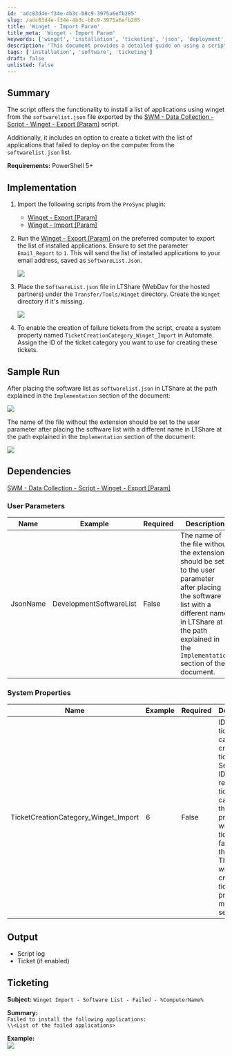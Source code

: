 ```yaml
---
id: 'adc83d4e-f34e-4b3c-b8c9-3975a6efb285'
slug: /adc83d4e-f34e-4b3c-b8c9-3975a6efb285
title: 'Winget - Import Param'
title_meta: 'Winget - Import Param'
keywords: ['winget', 'installation', 'ticketing', 'json', 'deployment', 'software']
description: 'This document provides a detailed guide on using a script to install applications via winget from a JSON file. It also includes instructions for creating tickets for failed installations, ensuring a streamlined software deployment process.'
tags: ['installation', 'software', 'ticketing']
draft: false
unlisted: false
---
```


## Summary

The script offers the functionality to install a list of applications using winget from the `softwarelist.json` file exported by the [SWM - Data Collection - Script - Winget - Export [Param]](<./Winget - Export Param.md>) script.

Additionally, it includes an option to create a ticket with the list of applications that failed to deploy on the computer from the `softwarelist.json` list.

**Requirements:** PowerShell 5+

## Implementation

1. Import the following scripts from the `ProSync` plugin:  
   - [Winget - Export [Param]](<./Winget - Export Param.md>)  
   - [Winget - Import [Param]](https://proval.itglue.com/5078775/docs/15522130)  

2. Run the [Winget - Export [Param]](<./Winget - Export Param.md>) on the preferred computer to export the list of installed applications. Ensure to set the parameter `Email_Report` to `1`. This will send the list of installed applications to your email address, saved as `SoftwareList.Json`.

   ![](../../../static/img/Winget---Import-Param/image_1.png)

3. Place the `SoftwareList.json` file in LTShare (WebDav for the hosted partners) under the `Transfer/Tools/Winget` directory. Create the `Winget` directory if it's missing.

   ![](../../../static/img/Winget---Import-Param/image_2.png)

4. To enable the creation of failure tickets from the script, create a system property named `TicketCreationCategory_Winget_Import` in Automate. Assign the ID of the ticket category you want to use for creating these tickets.

## Sample Run

After placing the software list as `softwarelist.json` in LTShare at the path explained in the `Implementation` section of the document:

![](../../../static/img/Winget---Import-Param/image_3.png)

The name of the file without the extension should be set to the user parameter after placing the software list with a different name in LTShare at the path explained in the `Implementation` section of the document:

![](../../../static/img/Winget---Import-Param/image_4.png)

## Dependencies

[SWM - Data Collection - Script - Winget - Export [Param]](<./Winget - Export Param.md>)

### User Parameters

| Name         | Example                 | Required | Description                                                                                                                                                                                                                      |
|--------------|-------------------------|----------|----------------------------------------------------------------------------------------------------------------------------------------------------------------------------------------------------------------------------------|
| JsonName     | DevelopmentSoftwareList  | False    | The name of the file without the extension should be set to the user parameter after placing the software list with a different name in LTShare at the path explained in the `Implementation` section of the document.          |

### System Properties

| Name                                   | Example | Required | Description                                                                                                                                                                                                                      |
|----------------------------------------|---------|----------|----------------------------------------------------------------------------------------------------------------------------------------------------------------------------------------------------------------------------------|
| TicketCreationCategory_Winget_Import   | 6       | False    | ID of the ticket category to create a ticket. Setting the ID of the relevant ticket category in this system property will enable ticketing on failure for the script. The script will not create a ticket if this property is missing or set to 0. |

## Output

- Script log
- Ticket (if enabled)

## Ticketing

**Subject:** `Winget Import - Software List - Failed - %ComputerName%`

**Summary:**  
`Failed to install the following applications:`  
`\\<List of the failed applications>`

**Example:**  
![](../../../static/img/Winget---Import-Param/image_5.png)


